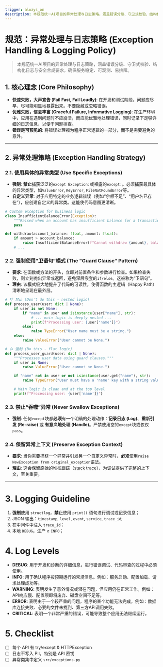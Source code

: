 ```yaml
---
trigger: always_on
description: 本规范统一AI项目的异常处理与日志策略，涵盖错误分级、守卫式校验、结构化日志与安全合规要求，确保服务稳定、可观测、易排障，适用于FastAPI、LangChain等异步环境。并指导团队持续改进能训练。  
---
```


# 规范：异常处理与日志策略 (Exception Handling & Logging Policy)
> 本规范统一AI项目的异常处理与日志策略，涵盖错误分级、守卫式校验、结构化日志与安全合规要求，确保服务稳定、可观测、易排障。 

## 1. 核心理念 (Core Philosophy)

- **快速失败，大声宣告 (Fail Fast, Fail Loudly)**: 在开发和测试阶段，问题应尽早、尽可能明显地暴露出来。不要隐藏或忽略错误。
- **优雅失败，信息丰富 (Graceful Failure, Informative Logging)**: 在生产环境中，应用在遇到问题时不应崩溃，而应能优雅地处理错误，同时记录下足够详细的日志信息，以便于问题排查。
- **错误是可预见的**: 将错误处理视为程序正常逻辑的一部分，而不是需要避免的意外。

---

## 2. 异常处理策略 (Exception Handling Strategy)

### 2.1. 使用具体的异常类型 (Use Specific Exceptions)
- **强制**: **禁止**捕获泛泛的`except Exception:`或裸露的`except:`。必须捕获最具体的异常类型，如`ValueError`, `KeyError`, `FileNotFoundError`等。
- **自定义异常**: 对于应用特定的业务逻辑错误（例如“余额不足”、“用户名已存在”），应创建自定义的异常类。这能使代码意图更清晰。

```python
# Custom exception for business logic
class InsufficientBalanceError(Exception):
    """Raised when an account has insufficient balance for a transaction."""
    pass

def withdraw(account_balance: float, amount: float):
    if amount > account_balance:
        raise InsufficientBalanceError(f"Cannot withdraw {amount}, balance is only {account_balance}")
    # ...
````

### 2.2. 强制使用“卫语句”模式 (The "Guard Clause" Pattern)

  - **要求**: 在函数或方法的开头，立即对前置条件和参数进行检查。如果检查失败，则立刻抛出异常或返回，避免深层嵌套的`if/else`。这被称为“卫语句”。
  - **理由**: 该模式极大地提升了代码的可读性，使得函数的主逻辑（Happy Path）清晰地呈现在最外层。

```python
# 👎 禁止 (Don't do this - nested logic)
def process_user(user: dict | None):
    if user is not None:
        if "name" in user and isinstance(user["name"], str):
            # ... main logic is deeply nested ...
            print(f"Processing user: {user['name']}")
        else:
            raise TypeError("User name must be a string.")
    else:
        raise ValueError("User cannot be None.")

# 👍 强制 (Do this - flat logic)
def process_user_guard(user: dict | None):
    """Processes user data using guard clauses."""
    if user is None:
        raise ValueError("User cannot be None.")

    if "name" not in user or not isinstance(user.get("name"), str):
        raise TypeError("User must have a 'name' key with a string value.")

    # Main logic is clean and at the top level
    print(f"Processing user: {user['name']}")

```

### 2.3. 禁止“吞噬”异常 (Never Swallow Exceptions)

  - **强制**: 任何`except`块都**必须**有一个明确的处理动作：**记录日志 (Log)**、**重新引发 (Re-raise)** 或 **有意义地处理 (Handle)**。严禁使用空的`except`块或仅仅`pass`。

### 2.4. 保留异常上下文 (Preserve Exception Context)

  - **要求**: 当你需要捕获一个异常并引发另一个自定义异常时，**必须**使用`raise NewException from original_exception`语法。
  - **理由**: 这会保留原始的堆栈跟踪（stack trace），为调试提供了完整的上下文，至关重要。

---

# 3. Logging Guideline  
1. **强制**使用 `structlog`，**禁止**使用 `print()` 语句进行调试或记录信息；  
2. JSON 输出：`timestamp`, `level`, `event`, `service`, `trace_id`;    
3. 在中间件中注入 `trace_id`；  
4. 本地 `DEBUG`，生产 ≥ `INFO`；  

# 4. Log Levels
- **DEBUG**: 用于开发和诊断的详细信息，进行错误调试、代码审查的过程中必须使用。
- **INFO**: 用于确认程序按预期运行的常规信息。例如：服务启动、配置加载、请求处理成功等。
- **WARNING**: 表明发生了意外情况或潜在问题，但应用仍在正常工作。例如：API响应慢、配置项即将废弃、磁盘空间不足等。
- **ERROR**: 表明由于一个较严重的问题，程序的某个功能无法完成。例如：数据库连接失败、必要的文件未找到、第三方API调用失败。
- **CRITICAL**: 表明一个非常严重的错误，可能导致整个应用无法继续运行。

# 5. Checklist  
- [ ] 每个 API 有 try/except & HTTPException  
- [ ] 日志不写入 PII，特别是 API 密钥
- [ ] 异常类集中定义 `src/exceptions.py`